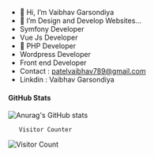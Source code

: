- 👋 Hi, I’m Vaibhav Garsondiya
- 👀 I’m Design and Develop Websites...
- Symfony Developer
- Vue Js Developer
- 💞️ PHP Developer
- Wordpress Developer
- Front end Developer
- Contact : patelvaibhav789@gmail.com
- Linkdin : Vaibhav Garsondiya

#### GitHub Stats
![Anurag's GitHub stats](https://github-readme-stats.vercel.app/api?username=vpgarsondiya&show_icons=true&theme=tokyonight)

<!---You Can Mail in mailto:patelvaibhav789@gmail.com...
--->
       Visitor Counter
![Visitor Count](https://profile-counter.glitch.me/{vpgarsondiya}/count.svg)
